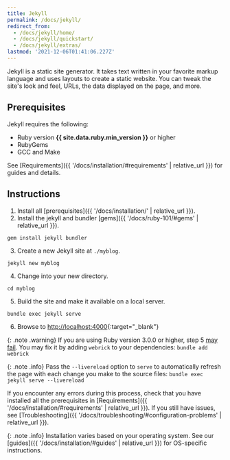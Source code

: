 ```yaml
---
title: Jekyll
permalink: /docs/jekyll/
redirect_from:
  - /docs/jekyll/home/
  - /docs/jekyll/quickstart/
  - /docs/jekyll/extras/
lastmod: '2021-12-06T01:41:06.227Z'
---
```

Jekyll is a static site generator. It takes text written in your
favorite markup language and uses layouts to create a static website. You can
tweak the site's look and feel, URLs, the data displayed on the page, and more. 

## Prerequisites

Jekyll requires the following:

* Ruby version **{{ site.data.ruby.min_version }}** or higher
* RubyGems
* GCC and Make

See [Requirements]({{ '/docs/installation/#requirements' | relative_url }}) for guides and details.

## Instructions

1. Install all [prerequisites]({{ '/docs/installation/' | relative_url }}).
2. Install the jekyll and bundler [gems]({{ '/docs/ruby-101/#gems' | relative_url }}).
```
gem install jekyll bundler
```
3. Create a new Jekyll site at `./myblog`.
```
jekyll new myblog
```
4. Change into your new directory.
```
cd myblog
```
5. Build the site and make it available on a local server.
```
bundle exec jekyll serve
```
6. Browse to [http://localhost:4000](http://localhost:4000){:target="_blank"}

{: .note .warning}
If you are using Ruby version 3.0.0 or higher, step 5 [may fail](https://github.com/github/pages-gem/issues/752). You may fix it by adding `webrick` to your dependencies: `bundle add webrick`

{: .note .info}
Pass the `--livereload` option to `serve` to automatically refresh the page with each change you make to the source files: `bundle exec jekyll serve --livereload`


If you encounter any errors during this process, check that you have installed all the prerequisites in [Requirements]({{ '/docs/installation/#requirements' | relative_url }}). 
If you still have issues, see [Troubleshooting]({{ '/docs/troubleshooting/#configuration-problems' | relative_url }}).

{: .note .info}
Installation varies based on your operating system. See our [guides]({{ '/docs/installation/#guides' | relative_url }}) for OS-specific instructions.
